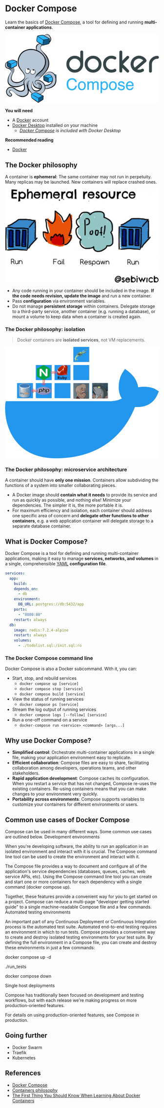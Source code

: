 # Docker Compose

<!-- slide-column -->

Learn the basics of [Docker Compose][docker-compose], a tool for defining and
running **multi-container applications**.

<!-- slide-include ../../BANNER.md -->

<!-- slide-column 60 -->

<img class="w100" src="./images/docker-compose.jpg" />

<!-- slide-container -->

**You will need**

* A [Docker][docker] account
* [Docker Desktop][docker-desktop] installed on your machine
  * *[Docker Compose][docker-compose] is included with Docker Desktop*

**Recommended reading**

* [Docker](../docker/)

<!-- START doctoc -->
<!-- END doctoc -->



## The Docker philosophy

<!-- slide-column -->

A container is **ephemeral**: The same container may not run in perpetuity. Many
replicas may be launched. New containers will replace crashed ones.

<!-- slide-column 65 -->

<img class="w100" src="./images/ephemeral-resource.jpg" />

<!-- slide-container -->

* Any code running in your container should be included in the image. **If the
  code needs revision, update the image** and run a new container.
* Pass **configuration** via environment variables.
* Do not manage **persistent storage** within containers. Delegate storage to a
  third-party service, another container (e.g. running a database), or mount a
  volume to keep data when a container is created again.

### The Docker philosophy: isolation

> Docker containers are **isolated services**, not VM replacements.

<p class="center">
  <img class="w85" src="./images/docker-isolation.png" />
</p>

### The Docker philosophy: microservice architecture

A container should have **only one mission**. Containers allow subdividing the
functions of a system into smaller collaborating pieces.

* A Docker image should **contain what it needs** to provide its service and run
  as quickly as possible, and nothing else! Minimize your dependencies. The
  simpler it is, the more portable it is.
* For maximum efficiency and isolation, each container should address one
specific area of concern and **delegate other functions to other containers**,
  e.g. a web application container will delegate storage to a separate database
  container.



## What is Docker Compose?

<!-- slide-column -->

Docker Compose is a tool for defining and running multi-container applications,
making it easy to manage **services, networks, and volumes** in a single,
comprehensible [YAML][yaml] **configuration file**.

<!-- slide-column -->

```yml
services:
  app:
    build: .
    depends_on:
      - db
    environment:
      DB_URL: postgres://db:5432/app
    ports:
      - "8080:80"
    restart: always
  db:
    image: redis:7.2.4-alpine
    restart: always
    volumes:
      - ./todolist.sql:/init.sql:ro
```

### The Docker Compose command line

Docker Compose is also a Docker subcommand. With it, you can:

* Start, stop, and rebuild services
  * `docker compose up [service]`
  * `docker compose stop [service]`
  * `docker compose build [service]`
* View the status of running services
  * `docker compose ps [service]`
* Stream the log output of running services
  * `docker compose logs [--follow] [service]`
* Run a one-off command on a service
  * `docker-compose run <service> <command> [args...]`

## Why use Docker Compose?

* **Simplified control**: Orchestrate multi-container applications in a single
  file, making your application environment easy to replicate.
* **Efficient collaboration**: Compose files are easy to share, facilitating
  collaboration among developers, operations teams, and other stakeholders.
* **Rapid application development**: Compose caches its configuration. When you
  restart a service that has not changed, Compose re-uses the existing
  containers. Re-using containers means that you can make changes to your
  environment very quickly.
* **Portability across environments**: Compose supports variables to customize
  your containers for different environments or users.

## Common use cases of Docker Compose

Compose can be used in many different ways. Some common use cases are outlined below.
Development environments

When you're developing software, the ability to run an application in an isolated environment and interact with it is crucial. The Compose command line tool can be used to create the environment and interact with it.

The Compose file provides a way to document and configure all of the application's service dependencies (databases, queues, caches, web service APIs, etc). Using the Compose command line tool you can create and start one or more containers for each dependency with a single command (docker compose up).

Together, these features provide a convenient way for you to get started on a project. Compose can reduce a multi-page "developer getting started guide" to a single machine-readable Compose file and a few commands.
Automated testing environments

An important part of any Continuous Deployment or Continuous Integration process is the automated test suite. Automated end-to-end testing requires an environment in which to run tests. Compose provides a convenient way to create and destroy isolated testing environments for your test suite. By defining the full environment in a Compose file, you can create and destroy these environments in just a few commands:

 docker compose up -d

 ./run_tests

 docker compose down

Single host deployments

Compose has traditionally been focused on development and testing workflows, but with each release we're making progress on more production-oriented features.

For details on using production-oriented features, see Compose in production.



## Going further

* Docker Swarm
* Traefik
* Kubernetes



## References

* [Docker Compose][docker-compose]
* [Containers philosophy](https://dev.to/iblancasa/containers-philosophy-2714)
* [The First Thing You Should Know When Learning About Docker Containers](https://medium.com/factualopinions/the-first-thing-you-should-know-when-learning-about-docker-containers-e0de29ddb6c3)



[docker]: https://www.docker.com
[docker-compose]: https://docs.docker.com/compose/
[docker-desktop]: https://www.docker.com/products/docker-desktop/
[yaml]: https://yaml.org
